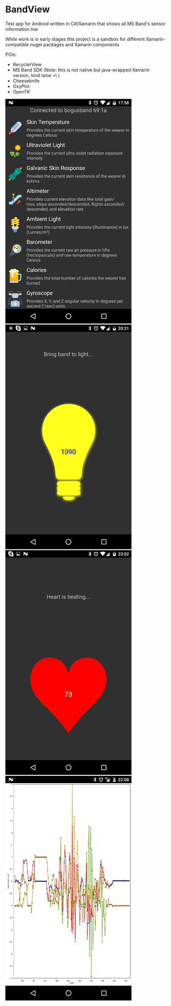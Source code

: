 # BandView
Test app for Android written in C#/Xamarin that shows all MS Band's sensor information live

While work is in early stages this project is a sandbox for different Xamarin-compatible nuget packages and Xamarin components 

POIs:
* RecyclerView
* MS Band SDK (Note: this is not native but java-wrapped Xamarin version, kind lame =\ )
* Cheeseknife 
* OxyPlot
* OpenTK

![Screenshot1](https://github.com/boguscoder/BandView/blob/master/Resources/Screenshots/Screenshot_20160514-175854.png) ![Screenshot2](https://github.com/boguscoder/BandView/blob/master/Resources/Screenshots/Screenshot_20160514-145316.png)
![Screenshot3](https://github.com/boguscoder/BandView/blob/master/Resources/Screenshots/Screenshot_20160516-230255.png) ![Screenshot4](https://github.com/boguscoder/BandView/blob/master/Resources/Screenshots/Screenshot_20160518-220842.png)

